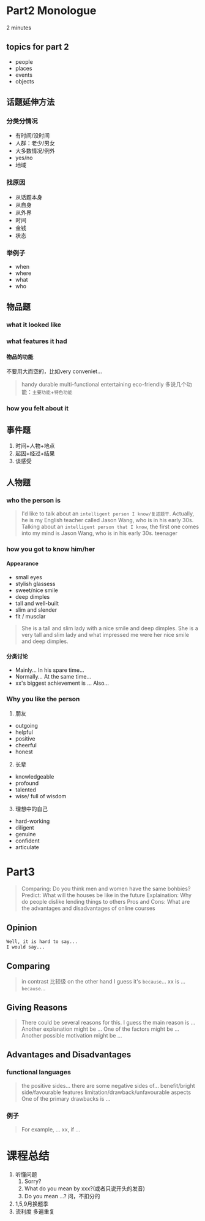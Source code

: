 # Part2 Monologue
2 minutes
## topics for part 2
- people
- places
- events
- objects

## 话题延伸方法
### 分类分情况
- 有时间/没时间
- 人群：老少/男女
- 大多数情况/例外
- yes/no
- 地域
### 找原因
- 从话题本身
- 从自身
- 从外界
- 时间
- 金钱
- 状态

### 举例子
- when
- where
- what
- who
  
## 物品题
### what it looked like
### what features it had
#### 物品的功能
不要用大而空的，比如very conveniet...
> handy durable multi-functional entertaining eco-friendly
多说几个功能：`主要功能`+`特色功能`
### how you felt about it

## 事件题
1. 时间+人物+地点
2. 起因+经过+结果
3. 谈感受

## 人物题
### who the person is
> I'd like to talk about an `intelligent person I know/复述题干`. Actually, he is my English teacher called Jason Wang, who is in his early 30s.
> Talking about an `intelligent person that I know`, the first one comes into my mind is Jason Wang, who is in his early 30s.
teenager 
### how you got to know him/her
#### Appearance
- small eyes
- stylish glassess
- sweet/nice smile
- deep dimples
- tall and well-built
- slim and slender
- fit / musclar
> She is a tall and slim lady with a nice smile and deep dimples.
> She is a very tall and slim lady and what impressed me were her nice smile and deep dimples.
#### 分类讨论
- Mainly... In his spare time...
- Normally... At the same time...
- xx's biggest achievement is ... Also...
### Why you like the person
1. 朋友
- outgoing
- helpful
- positive
- cheerful
- honest
2. 长辈
- knowledgeable
- profound
- talented
- wise/ full of wisdom
3. 理想中的自己
- hard-working
- diligent
- genuine
- confident
- articulate

# Part3
> Comparing: Do you think men and women have the same bohbies?
> Predict: What will the houses be like in the future
> Explaination: Why do people dislike lending things to others
> Pros and Cons: What are the advantages and disadvantages of online courses

## Opinion
```
Well, it is hard to say... 
I would say...
```

## Comparing
> in contrast
> 比较级
> on the other hand
> I guess it's `because`...
> xx is ... `because`...

## Giving Reasons
> There could be several reasons for this.
> I guess the main reason is ...
> Another explanation might be ...
> One of the factors might be ...
> Another possible motivation might be ...

## Advantages and Disadvantages
### functional languages
> the positive sides...
> there are some negative sides of...
> benefit/bright side/favourable features
> limitation/drawback/unfavourable aspects
> One of the primary drawbacks is ...
### 例子
> For example, ...
> xx, if ...

# 课程总结
1. 听懂问题
   1. Sorry?
   2. What do you mean by xxx?(或者只说开头的发音)
   3. Do you mean ...?
   问，不扣分的
2. 1,5,9月换题季
3. 流利度 多遍重复